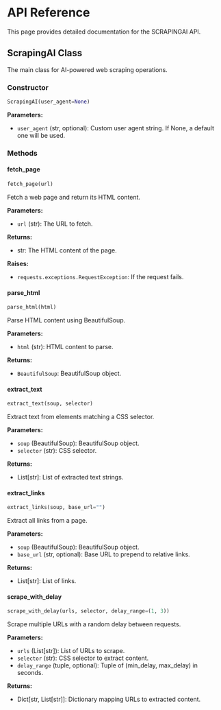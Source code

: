 # API Reference

This page provides detailed documentation for the SCRAPINGAI API.

## ScrapingAI Class

The main class for AI-powered web scraping operations.

### Constructor

```python
ScrapingAI(user_agent=None)
```

**Parameters:**
- `user_agent` (str, optional): Custom user agent string. If None, a default one will be used.

### Methods

#### fetch_page

```python
fetch_page(url)
```

Fetch a web page and return its HTML content.

**Parameters:**
- `url` (str): The URL to fetch.

**Returns:**
- str: The HTML content of the page.

**Raises:**
- `requests.exceptions.RequestException`: If the request fails.

#### parse_html

```python
parse_html(html)
```

Parse HTML content using BeautifulSoup.

**Parameters:**
- `html` (str): HTML content to parse.

**Returns:**
- `BeautifulSoup`: BeautifulSoup object.

#### extract_text

```python
extract_text(soup, selector)
```

Extract text from elements matching a CSS selector.

**Parameters:**
- `soup` (BeautifulSoup): BeautifulSoup object.
- `selector` (str): CSS selector.

**Returns:**
- List[str]: List of extracted text strings.

#### extract_links

```python
extract_links(soup, base_url="")
```

Extract all links from a page.

**Parameters:**
- `soup` (BeautifulSoup): BeautifulSoup object.
- `base_url` (str, optional): Base URL to prepend to relative links.

**Returns:**
- List[str]: List of links.

#### scrape_with_delay

```python
scrape_with_delay(urls, selector, delay_range=(1, 3))
```

Scrape multiple URLs with a random delay between requests.

**Parameters:**
- `urls` (List[str]): List of URLs to scrape.
- `selector` (str): CSS selector to extract content.
- `delay_range` (tuple, optional): Tuple of (min_delay, max_delay) in seconds.

**Returns:**
- Dict[str, List[str]]: Dictionary mapping URLs to extracted content.